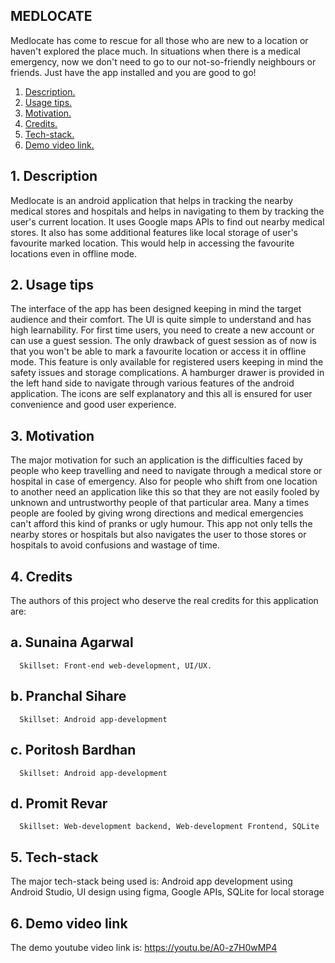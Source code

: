 ## MEDLOCATE
Medlocate has come to rescue for all those who are new to a location or haven't explored the place much. In situations when there is a medical emergency, now we don't need to go to our not-so-friendly neighbours or friends. Just have the app installed and you are good to go!

1. [ Description. ](#desc)
2. [ Usage tips. ](#usage)
3. [ Motivation. ](#motive)
4. [ Credits. ](#creds)
5. [ Tech-stack. ](#tecst)
6. [ Demo video link. ](#demo)

<a id="desc"></a>
## 1. Description
Medlocate is an android application that helps in tracking the nearby medical stores and hospitals and helps in navigating to them by tracking the user's current location. It uses Google maps APIs to find out nearby medical stores. It also has some additional features like local storage of user's favourite marked location. This would help in accessing the favourite locations even in offline mode.

<a id="usage"></a>
## 2. Usage tips
The interface of the app has been designed keeping in mind the target audience and their comfort. The UI is quite simple to understand and has high learnability. For first time users, you need to create a new account or can use a guest session. The only drawback of guest session as of now is that you won't be able to mark a favourite location or access it in offline mode. This feature is only available for registered users keeping in mind the safety issues and storage complications. A hamburger drawer is provided in the left hand side to navigate through various features of the android application. The icons are self explanatory and this all is ensured for user convenience and good user experience.

<a id="motive"></a>
## 3. Motivation
The major motivation for such an application is the difficulties faced by people who keep travelling and need to navigate through a medical store or hospital in case of emergency. Also for people who shift from one location to another need an application like this so that they are not easily fooled by unknown and untrustworthy people of that particular area. Many a times people are fooled by giving wrong directions and medical emergencies can't afford this kind of pranks or ugly humour. This app not only tells the nearby stores or hospitals but also navigates the user to those stores or hospitals to avoid confusions and wastage of time.

<a id="creds"></a>
## 4. Credits
The authors of this project who deserve the real credits for this application are:
## a. Sunaina Agarwal
      Skillset: Front-end web-development, UI/UX.
## b. Pranchal Sihare
      Skillset: Android app-development
## c. Poritosh Bardhan
      Skillset: Android app-development
## d. Promit Revar
      Skillset: Web-development backend, Web-development Frontend, SQLite
      

<a id="tecst"></a>
## 5. Tech-stack
The major tech-stack being used is:
Android app development using Android Studio,
UI design using figma,
Google APIs,
SQLite for local storage

<a id="demo"></a>
## 6. Demo video link
The demo youtube video link is: https://youtu.be/A0-z7H0wMP4
